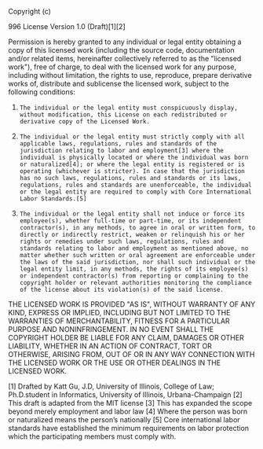 Copyright (c) <year> <copyright holders>
 
996 License Version 1.0 (Draft)[1][2]
 
Permission is hereby granted to any individual or legal entity obtaining a copy of this licensed work (including the source code, documentation and/or related items, hereinafter collectively referred to as the "licensed work"), free of charge, to deal with the licensed work for any purpose, including without limitation, the rights to use, reproduce, prepare derivative works of,  distribute and sublicense the licensed work, subject to the following conditions:
 
1.     The individual or the legal entity must conspicuously display, without modification, this License on each redistributed or derivative copy of the Licensed Work.
2.     The individual or the legal entity must strictly comply with all applicable laws, regulations, rules and standards of the jurisdiction relating to labor and employment[3] where the individual is physically located or where the individual was born or naturalized[4]; or where the legal entity is registered or is operating (whichever is stricter). In case that the jurisdiction has no such laws, regulations, rules and standards or its laws, regulations, rules and standards are unenforceable, the individual or the legal entity are required to comply with Core International Labor Standards.[5]
3.     The individual or the legal entity shall not induce or force its employee(s), whether full-time or part-time, or its independent contractor(s), in any methods, to agree in oral or written form, to directly or indirectly restrict, weaken or relinquish his or her rights or remedies under such laws, regulations, rules and standards relating to labor and employment as mentioned above, no matter whether such written or oral agreement are enforceable under the laws of the said jurisdiction, nor shall such individual or the legal entity limit, in any methods, the rights of its employee(s) or independent contractor(s) from reporting or complaining to the copyright holder or relevant authorities monitoring the compliance of the license about its violation(s) of the said license.
 
THE LICENSED WORK IS PROVIDED "AS IS", WITHOUT WARRANTY OF ANY KIND, EXPRESS OR IMPLIED, INCLUDING BUT NOT LIMITED TO THE WARRANTIES OF MERCHANTABILITY, FITNESS FOR A PARTICULAR PURPOSE AND NONINFRINGEMENT. IN NO EVENT SHALL THE COPYRIGHT HOLDER BE LIABLE FOR ANY CLAIM, DAMAGES OR OTHER LIABILITY, WHETHER IN AN ACTION OF CONTRACT, TORT OR OTHERWISE, ARISING FROM, OUT OF OR IN ANY WAY CONNECTION WITH THE LICENSED WORK OR THE USE OR OTHER DEALINGS IN THE LICENSED WORK.
 


[1] Drafted by Katt Gu, J.D, University of Illinois, College of Law; Ph.D.student in Informatics, University of Illinois, Urbana-Champaign
[2] This draft is adapted from the MIT license
[3] This has expanded the scope beyond merely employment and labor law
[4] Where the person was born or naturalized means the person’s nationally
[5] Core international labor standards have established the minimum requirements on labor protection which the participating members must comply with. 

